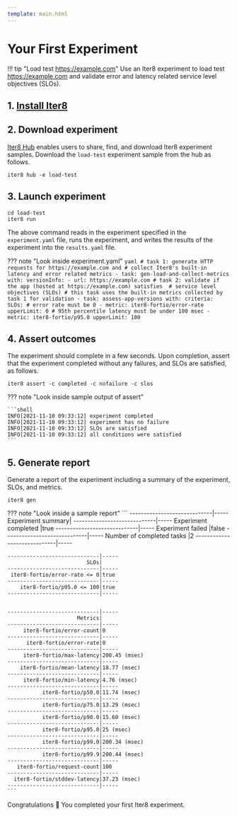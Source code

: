 ```yaml
---
template: main.html
---
```


# Your First Experiment

!!! tip "Load test https://example.com"
    Use an Iter8 experiment to load test https://example.com and validate error and latency related service level objectives (SLOs).

## 1. [Install Iter8](../../getting-started/install.md)

## 2. Download experiment
[Iter8 Hub](../README.md) enables users to share, find, and download Iter8 experiment samples. Download the `load-test` experiment sample from the hub as follows.

```shell
iter8 hub -e load-test
```

## 3. Launch experiment
```shell
cd load-test
iter8 run
```

The above command reads in the experiment specified in the `experiment.yaml` file, runs the experiment, and writes the results of the experiment into the `results.yaml` file.

??? note "Look inside experiment.yaml"
    ```yaml
    # task 1: generate HTTP requests for https://example.com and
    # collect Iter8's built-in latency and error related metrics
    - task: gen-load-and-collect-metrics
      with:
        versionInfo:
        - url: https://example.com
    # task 2: validate if the app (hosted at https://example.com) satisfies 
    # service level objectives (SLOs)
    # this task uses the built-in metrics collected by task 1 for validation
    - task: assess-app-versions
      with:
        criteria:
          SLOs:
            # error rate must be 0
          - metric: iter8-fortio/error-rate
            upperLimit: 0
            # 95th percentile latency must be under 100 msec
          - metric: iter8-fortio/p95.0
            upperLimit: 100
    ```

## 4. Assert outcomes
The experiment should complete in a few seconds. Upon completion, assert that the experiment completed without any failures, and SLOs are satisfied, as follows.

```shell
iter8 assert -c completed -c nofailure -c slos
```

??? note "Look inside sample output of assert"

    ```shell
    INFO[2021-11-10 09:33:12] experiment completed
    INFO[2021-11-10 09:33:12] experiment has no failure                    
    INFO[2021-11-10 09:33:12] SLOs are satisfied                           
    INFO[2021-11-10 09:33:12] all conditions were satisfied
    ```

## 5. Generate report
Generate a report of the experiment including a summary of the experiment, SLOs, and metrics.

```shell
iter8 gen 
```

??? note "Look inside a sample report"
    ```
    -----------------------------|-----
               Experiment summary|
    -----------------------------|-----
            Experiment completed |true
    -----------------------------|-----
               Experiment failed |false
    -----------------------------|-----
       Number of completed tasks |2
    -----------------------------|-----



    -----------------------------|-----
                             SLOs|
    -----------------------------|-----
     iter8-fortio/error-rate <= 0|true
    -----------------------------|-----
        iter8-fortio/p95.0 <= 100|true
    -----------------------------|-----


    -----------------------------|-----
                          Metrics|
    -----------------------------|-----
         iter8-fortio/error-count|0
    -----------------------------|-----
          iter8-fortio/error-rate|0
    -----------------------------|-----
         iter8-fortio/max-latency|200.45 (msec)
    -----------------------------|-----
        iter8-fortio/mean-latency|18.77 (msec)
    -----------------------------|-----
         iter8-fortio/min-latency|4.76 (msec)
    -----------------------------|-----
               iter8-fortio/p50.0|11.74 (msec)
    -----------------------------|-----
               iter8-fortio/p75.0|13.29 (msec)
    -----------------------------|-----
               iter8-fortio/p90.0|15.60 (msec)
    -----------------------------|-----
               iter8-fortio/p95.0|25 (msec)
    -----------------------------|-----
               iter8-fortio/p99.0|200.34 (msec)
    -----------------------------|-----
               iter8-fortio/p99.9|200.44 (msec)
    -----------------------------|-----
       iter8-fortio/request-count|100
    -----------------------------|-----
      iter8-fortio/stddev-latency|37.23 (msec)
    -----------------------------|-----
    ```

Congratulations :tada: You completed your first Iter8 experiment.
